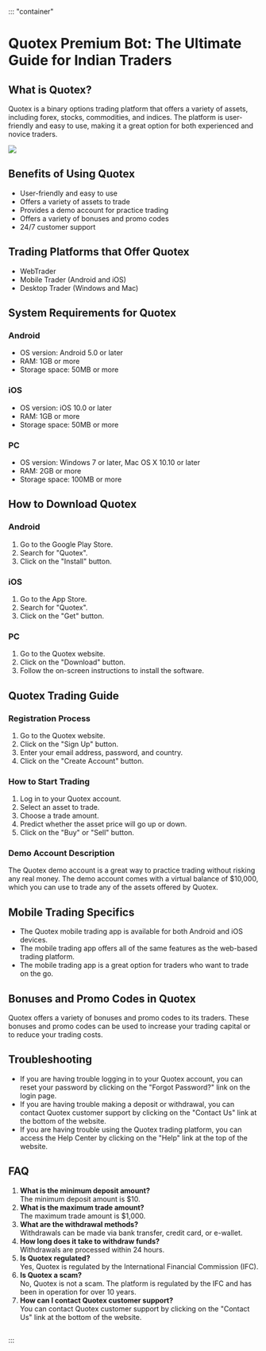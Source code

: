 ::: \"container\"
# Quotex Premium Bot: The Ultimate Guide for Indian Traders

## What is Quotex?

Quotex is a binary options trading platform that offers a variety of
assets, including forex, stocks, commodities, and indices. The platform
is user-friendly and easy to use, making it a great option for both
experienced and novice traders.

[![](https://static.quotex.io/files/4_en/300_250.jpg)](https://traff.sbs/brokerqxlid)

## Benefits of Using Quotex

-   User-friendly and easy to use
-   Offers a variety of assets to trade
-   Provides a demo account for practice trading
-   Offers a variety of bonuses and promo codes
-   24/7 customer support

## Trading Platforms that Offer Quotex

-   WebTrader
-   Mobile Trader (Android and iOS)
-   Desktop Trader (Windows and Mac)

## System Requirements for Quotex

### Android

-   OS version: Android 5.0 or later
-   RAM: 1GB or more
-   Storage space: 50MB or more

### iOS

-   OS version: iOS 10.0 or later
-   RAM: 1GB or more
-   Storage space: 50MB or more

### PC

-   OS version: Windows 7 or later, Mac OS X 10.10 or later
-   RAM: 2GB or more
-   Storage space: 100MB or more

## How to Download Quotex

### Android

1.  Go to the Google Play Store.
2.  Search for "Quotex".
3.  Click on the "Install" button.

### iOS

1.  Go to the App Store.
2.  Search for "Quotex".
3.  Click on the "Get" button.

### PC

1.  Go to the Quotex website.
2.  Click on the "Download" button.
3.  Follow the on-screen instructions to install the software.

## Quotex Trading Guide

### Registration Process

1.  Go to the Quotex website.
2.  Click on the "Sign Up" button.
3.  Enter your email address, password, and country.
4.  Click on the "Create Account" button.

### How to Start Trading

1.  Log in to your Quotex account.
2.  Select an asset to trade.
3.  Choose a trade amount.
4.  Predict whether the asset price will go up or down.
5.  Click on the "Buy" or "Sell" button.

### Demo Account Description

The Quotex demo account is a great way to practice trading without
risking any real money. The demo account comes with a virtual balance of
\$10,000, which you can use to trade any of the assets offered by
Quotex.

## Mobile Trading Specifics

-   The Quotex mobile trading app is available for both Android and iOS
    devices.
-   The mobile trading app offers all of the same features as the
    web-based trading platform.
-   The mobile trading app is a great option for traders who want to
    trade on the go.

## Bonuses and Promo Codes in Quotex

Quotex offers a variety of bonuses and promo codes to its traders. These
bonuses and promo codes can be used to increase your trading capital or
to reduce your trading costs.

## Troubleshooting

-   If you are having trouble logging in to your Quotex account, you can
    reset your password by clicking on the "Forgot Password?" link
    on the login page.
-   If you are having trouble making a deposit or withdrawal, you can
    contact Quotex customer support by clicking on the "Contact
    Us" link at the bottom of the website.
-   If you are having trouble using the Quotex trading platform, you can
    access the Help Center by clicking on the "Help" link at the
    top of the website.

## FAQ

1.  **What is the minimum deposit amount?**\
    The minimum deposit amount is \$10.
2.  **What is the maximum trade amount?**\
    The maximum trade amount is \$1,000.
3.  **What are the withdrawal methods?**\
    Withdrawals can be made via bank transfer, credit card, or e-wallet.
4.  **How long does it take to withdraw funds?**\
    Withdrawals are processed within 24 hours.
5.  **Is Quotex regulated?**\
    Yes, Quotex is regulated by the International Financial Commission
    (IFC).
6.  **Is Quotex a scam?**\
    No, Quotex is not a scam. The platform is regulated by the IFC and
    has been in operation for over 10 years.
7.  **How can I contact Quotex customer support?**\
    You can contact Quotex customer support by clicking on the
    "Contact Us" link at the bottom of the website.

## 
:::

